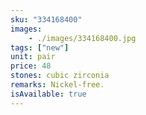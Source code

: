 ```yaml
---
sku: "334168400"
images:
    - ./images/334168400.jpg
tags: ["new"]
unit: pair
price: 48
stones: cubic zirconia
remarks: Nickel-free.
isAvailable: true
---
```

